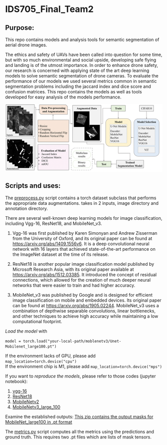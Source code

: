 # IDS705_Final_Team2

## Purpose:

This repo contains models and analysis tools for semantic segmentation of aerial drone images. 

The ethics and safety of UAVs have been called into question for some time, but with so much environmental and social upside, developing safe flying and landing is of the utmost importance. In order to enhance drone safety, our research is concerned with applying state of the art deep learning models to solve semantic segmentation of drone cameras. To evaluate the performance of our models we used several metrics common in semantic segmentation problems including the jaccard index and dice score and confusion matrices. This repo contains the models as well as tools developed for easy analysis of the models performance. 

<img width="1019" alt="Project Flow Chart" src="proj_flowchart.png">


## Scripts and uses:

The [preprocess.py](10_code/preprocess.py) script contains a torch dataset subclass that performs the appropriate data augmentations. takes in 2 inputs, image directory and annotation directory.



There are several well-known deep learning models for image classification, including Vgg-16, ResNet18, and MobileNet_v3.

1. Vgg-16 was first published by Karen Simonyan and Andrew Zisserman from the University of Oxford, and its original paper can be found at https://arxiv.org/abs/1409.1556v6. It is a deep convolutional neural network with 16 layers that achieved state-of-the-art performance on the ImageNet dataset at the time of its release.

2. ResNet18 is another popular image classification model published by Microsoft Research Asia, with its original paper available at https://arxiv.org/abs/1512.03385. It introduced the concept of residual connections, which allowed for the creation of much deeper neural networks that were easier to train and had higher accuracy.

3. MobileNet_v3 was published by Google and is designed for efficient image classification on mobile and embedded devices. Its original paper can be found at https://arxiv.org/abs/1905.02244. MobileNet_v3 uses a combination of depthwise separable convolutions, linear bottlenecks, and other techniques to achieve high accuracy while maintaining a low computational footprint.

*Load the model* with 

`model = torch.load("your-local-path/moblenetv3/Unet-Mobilenet_large100.pt")`

If the environment lacks of GPU, please add `map_location=torch.device("cpu")`\
If the environment chip is M1, please add `map_location=torch.device("mps")`

If you want to *reproduce the models*, please refer to those codes (jupyter notebook):
1. [vgg-16](30_results/Models/Unet-vgg16_22.pt)
2. [ResNet18](30_results/Models/Unet-resnet18_2.pt)
3. [MobileNetv2](30_results/Models/Unet-Mobilenet_v2_mIoU-0.437.pt)
4. [MobileNetv3_large_100](30_results/Models/Unet-Mobilenet_large100.pt)

Examine the established outputs:
[This zip contains the output masks for MobileNet_large100 in .pt format](30_results/MobileNet_v3_data/masked_list_MobileNet_v3.pt.zip)


The [metrics.py](10_code/metrics.py) script computes all the metrics using the predictions and ground truth. This requires two .pt files which are lists of mask tensors.
